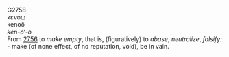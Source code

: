 <body>
  <p>G2758<br>  κενόω  <br> kenoō  <br><i>ken-o‘-o </i><br>From <a href="g2756.htm">2756</a>  to <i>make</i> <i>empty</i>, that is, (figuratively) to <i>abase</i>, <i>neutralize</i>, <i>falsify:</i> - make (of none effect, of no reputation, void), be in vain.<br></p>
 </body>